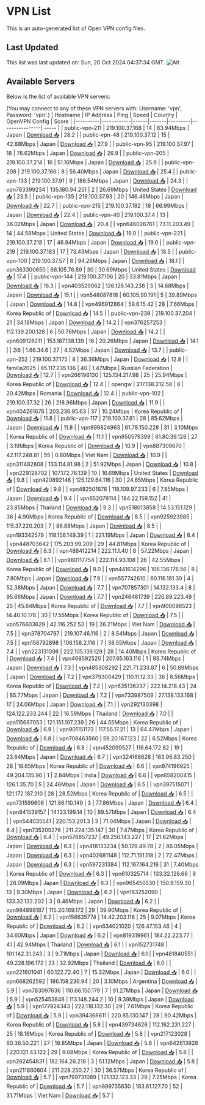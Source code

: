 # VPN List

This is an auto-generated list of Open VPN config files.

## Last Updated

This list was last updated on: Sun, 20 Oct 2024 04:37:34 GMT.
![Alt](https://repobeats.axiom.co/api/embed/186b98318ef1479477931607c1ad7d823f12451f.svg "Repobeats analytics image")

## Available Servers

Below is the list of available VPN servers:

(You may connect to any of these VPN servers with: Username: 'vpn', Password: 'vpn'.)
| Hostname | IP Address | Ping | Speed | Country | OpenVPN Config | Score |
|----------|------------|------|-------|---------|----------------| ----- |
| public-vpn-211 | 219.100.37.168 | 14 | 83.94Mbps | Japan | [Download 📥](./configs/server_0_JP.ovpn) | 28.2 |
| public-vpn-48 | 219.100.37.12 | 15 | 42.88Mbps | Japan | [Download 📥](./configs/server_1_JP.ovpn) | 27.9 |
| public-vpn-95 | 219.100.37.97 | 18 | 78.62Mbps | Japan | [Download 📥](./configs/server_2_JP.ovpn) | 26.9 |
| public-vpn-205 | 219.100.37.214 | 16 | 51.16Mbps | Japan | [Download 📥](./configs/server_3_JP.ovpn) | 25.9 |
| public-vpn-208 | 219.100.37.166 | 8 | 56.40Mbps | Japan | [Download 📥](./configs/server_4_JP.ovpn) | 25.4 |
| public-vpn-133 | 219.100.37.91 | 9 | 186.54Mbps | Japan | [Download 📥](./configs/server_5_JP.ovpn) | 24.3 |
| vpn783399234 | 135.180.94.251 | 2 | 26.69Mbps | United States | [Download 📥](./configs/server_6_US.ovpn) | 23.5 |
| public-vpn-135 | 219.100.37.93 | 20 | 146.46Mbps | Japan | [Download 📥](./configs/server_7_JP.ovpn) | 22.7 |
| public-vpn-215 | 219.100.37.182 | 18 | 66.99Mbps | Japan | [Download 📥](./configs/server_8_JP.ovpn) | 22.4 |
| public-vpn-40 | 219.100.37.4 | 13 | 36.02Mbps | Japan | [Download 📥](./configs/server_9_JP.ovpn) | 20.4 |
| vpn646026761 | 73.11.203.49 | 14 | 44.58Mbps | United States | [Download 📥](./configs/server_10_US.ovpn) | 19.0 |
| public-vpn-221 | 219.100.37.218 | 17 | 46.94Mbps | Japan | [Download 📥](./configs/server_11_JP.ovpn) | 19.0 |
| public-vpn-219 | 219.100.37.183 | 17 | 73.43Mbps | Japan | [Download 📥](./configs/server_12_JP.ovpn) | 18.5 |
| public-vpn-100 | 219.100.37.57 | 8 | 94.26Mbps | Japan | [Download 📥](./configs/server_13_JP.ovpn) | 18.1 |
| vpn363300650 | 68.105.76.89 | 30 | 30.69Mbps | United States | [Download 📥](./configs/server_14_US.ovpn) | 17.4 |
| public-vpn-144 | 219.100.37.106 | 20 | 33.81Mbps | Japan | [Download 📥](./configs/server_15_JP.ovpn) | 16.3 |
| vpn403529062 | 126.126.143.238 | 3 | 14.68Mbps | Japan | [Download 📥](./configs/server_16_JP.ovpn) | 15.1 |
| vpn548087818 | 60.105.99.191 | 5 | 39.89Mbps | Japan | [Download 📥](./configs/server_17_JP.ovpn) | 14.8 |
| vpn496912864 | 59.6.15.42 | 28 | 7.66Mbps | Korea Republic of | [Download 📥](./configs/server_18_KR.ovpn) | 14.5 |
| public-vpn-239 | 219.100.37.204 | 21 | 34.18Mbps | Japan | [Download 📥](./configs/server_19_JP.ovpn) | 14.2 |
| vpn376257253 | 112.139.200.128 | 6 | 50.76Mbps | Japan | [Download 📥](./configs/server_20_JP.ovpn) | 14.2 |
| vpn609126211 | 153.187.138.139 | 16 | 20.26Mbps | Japan | [Download 📥](./configs/server_21_JP.ovpn) | 14.1 |
| 2i6 | 1.66.34.6 | 27 | 4.52Mbps | Japan | [Download 📥](./configs/server_22_JP.ovpn) | 13.7 |
| public-vpn-252 | 219.100.37.175 | 8 | 36.36Mbps | Japan | [Download 📥](./configs/server_23_JP.ovpn) | 12.8 |
| familia2025 | 85.117.235.136 | 40 | 1.47Mbps | Russian Federation | [Download 📥](./configs/server_24_RU.ovpn) | 12.7 |
| vpn266198130 | 125.134.217.98 | 25 | 25.94Mbps | Korea Republic of | [Download 📥](./configs/server_25_KR.ovpn) | 12.4 |
| opengw | 217.138.212.58 | 8 | 20.42Mbps | Romania | [Download 📥](./configs/server_26_RO.ovpn) | 12.4 |
| public-vpn-102 | 219.100.37.32 | 26 | 218.96Mbps | Japan | [Download 📥](./configs/server_27_JP.ovpn) | 11.9 |
| vpn404261676 | 203.236.95.63 | 37 | 10.24Mbps | Korea Republic of | [Download 📥](./configs/server_28_KR.ovpn) | 11.8 |
| public-vpn-117 | 219.100.37.61 | 28 | 85.62Mbps | Japan | [Download 📥](./configs/server_29_JP.ovpn) | 11.8 |
| vpn999824963 | 61.78.150.228 | 31 | 3.10Mbps | Korea Republic of | [Download 📥](./configs/server_30_KR.ovpn) | 11.1 |
| vpn950579399 | 61.80.39.128 | 27 | 3.19Mbps | Korea Republic of | [Download 📥](./configs/server_31_KR.ovpn) | 10.9 |
| vpn887309670 | 42.117.248.81 | 55 | 0.80Mbps | Viet Nam | [Download 📥](./configs/server_32_VN.ovpn) | 10.9 |
| vpn311482808 | 133.114.81.98 | 2 | 51.92Mbps | Japan | [Download 📥](./configs/server_33_JP.ovpn) | 10.8 |
| vpn229128702 | 107.172.76.139 | 10 | 16.69Mbps | United States | [Download 📥](./configs/server_34_US.ovpn) | 9.8 |
| vpn420892148 | 125.129.64.116 | 30 | 24.65Mbps | Korea Republic of | [Download 📥](./configs/server_35_KR.ovpn) | 9.8 |
| vpn482501676 | 118.109.97.233 | 6 | 7.85Mbps | Japan | [Download 📥](./configs/server_36_JP.ovpn) | 9.4 |
| vpn652079114 | 184.22.159.152 | 41 | 23.85Mbps | Thailand | [Download 📥](./configs/server_37_TH.ovpn) | 9.3 |
| vpn518013858 | 14.53.151.129 | 36 | 4.90Mbps | Korea Republic of | [Download 📥](./configs/server_38_KR.ovpn) | 8.5 |
| vpn925923985 | 115.37.220.203 | 7 | 86.88Mbps | Japan | [Download 📥](./configs/server_39_JP.ovpn) | 8.5 |
| vpn193342579 | 118.156.149.39 | 1 | 221.19Mbps | Japan | [Download 📥](./configs/server_40_JP.ovpn) | 8.4 |
| vpn448703642 | 175.203.99.209 | 29 | 44.81Mbps | Korea Republic of | [Download 📥](./configs/server_41_KR.ovpn) | 8.3 |
| vpn488412214 | 222.11.1.40 | 8 | 57.22Mbps | Japan | [Download 📥](./configs/server_42_JP.ovpn) | 8.1 |
| vpn980117754 | 222.114.93.108 | 26 | 42.55Mbps | Korea Republic of | [Download 📥](./configs/server_43_KR.ovpn) | 8.0 |
| vpn441614296 | 106.136.176.56 | 8 | 7.80Mbps | Japan | [Download 📥](./configs/server_44_JP.ovpn) | 7.9 |
| vpn557742610 | 60.116.181.30 | 4 | 52.38Mbps | Japan | [Download 📥](./configs/server_45_JP.ovpn) | 7.7 |
| vpn707857301 | 14.132.133.4 | 8 | 95.66Mbps | Japan | [Download 📥](./configs/server_46_JP.ovpn) | 7.7 |
| vpn246481739 | 220.89.223.49 | 25 | 45.64Mbps | Korea Republic of | [Download 📥](./configs/server_47_KR.ovpn) | 7.7 |
| vpn900096523 | 14.40.10.178 | 30 | 17.55Mbps | Korea Republic of | [Download 📥](./configs/server_48_KR.ovpn) | 7.5 |
| vpn576603629 | 42.116.252.53 | 19 | 26.21Mbps | Viet Nam | [Download 📥](./configs/server_49_VN.ovpn) | 7.5 |
| vpn378704797 | 219.107.46.116 | 2 | 8.54Mbps | Japan | [Download 📥](./configs/server_50_JP.ovpn) | 7.5 |
| vpn158792898 | 106.158.2.116 | 7 | 38.55Mbps | Japan | [Download 📥](./configs/server_51_JP.ovpn) | 7.4 |
| vpn223131098 | 222.105.139.129 | 28 | 14.40Mbps | Korea Republic of | [Download 📥](./configs/server_52_KR.ovpn) | 7.4 |
| vpn468592520 | 207.65.163.116 | 1 | 93.74Mbps | Japan | [Download 📥](./configs/server_53_JP.ovpn) | 7.3 |
| vpn485308292 | 221.71.233.87 | 6 | 50.89Mbps | Japan | [Download 📥](./configs/server_54_JP.ovpn) | 7.2 |
| vpn379300429 | 110.11.12.33 | 36 | 8.56Mbps | Korea Republic of | [Download 📥](./configs/server_55_KR.ovpn) | 7.2 |
| vpn635136237 | 222.14.218.43 | 24 | 85.77Mbps | Japan | [Download 📥](./configs/server_56_JP.ovpn) | 7.2 |
| vpn733987509 | 27.138.133.168 | 17 | 24.06Mbps | Japan | [Download 📥](./configs/server_57_JP.ovpn) | 7.1 |
| vpn292130398 | 124.122.233.244 | 22 | 16.59Mbps | Thailand | [Download 📥](./configs/server_58_TH.ovpn) | 7.0 |
| vpn115687053 | 121.151.107.239 | 26 | 44.55Mbps | Korea Republic of | [Download 📥](./configs/server_59_KR.ovpn) | 6.9 |
| vpn901151173 | 117.55.17.21 | 13 | 64.47Mbps | Japan | [Download 📥](./configs/server_60_JP.ovpn) | 6.8 |
| vpn708463560 | 59.20.167.123 | 22 | 6.52Mbps | Korea Republic of | [Download 📥](./configs/server_61_KR.ovpn) | 6.8 |
| vpn452099527 | 116.64.172.82 | 19 | 23.64Mbps | Japan | [Download 📥](./configs/server_62_JP.ovpn) | 6.7 |
| vpn324168628 | 183.96.83.250 | 28 | 18.65Mbps | Korea Republic of | [Download 📥](./configs/server_63_KR.ovpn) | 6.6 |
| vpn974196925 | 49.204.135.90 | 1 | 2.84Mbps | India | [Download 📥](./configs/server_64_IN.ovpn) | 6.6 |
| vpn658200415 | 126.1.35.70 | 5 | 24.46Mbps | Japan | [Download 📥](./configs/server_65_JP.ovpn) | 6.5 |
| vpn397515071 | 121.172.187.210 | 28 | 28.52Mbps | Korea Republic of | [Download 📥](./configs/server_66_KR.ovpn) | 6.5 |
| vpn731599608 | 121.86.110.149 | 3 | 77.86Mbps | Japan | [Download 📥](./configs/server_67_JP.ovpn) | 6.4 |
| vpn841539157 | 14.133.199.14 | 10 | 89.57Mbps | Japan | [Download 📥](./configs/server_68_JP.ovpn) | 6.4 |
| vpn544035541 | 220.153.201.3 | 3 | 71.04Mbps | Japan | [Download 📥](./configs/server_69_JP.ovpn) | 6.4 |
| vpn735209276 | 211.224.135.147 | 30 | 7.47Mbps | Korea Republic of | [Download 📥](./configs/server_70_KR.ovpn) | 6.4 |
| vpn576857237 | 49.250.143.227 | 17 | 21.62Mbps | Japan | [Download 📥](./configs/server_71_JP.ovpn) | 6.3 |
| vpn418133234 | 59.129.49.78 | 2 | 86.05Mbps | Japan | [Download 📥](./configs/server_72_JP.ovpn) | 6.3 |
| vpn402681148 | 112.71.151.118 | 2 | 72.47Mbps | Japan | [Download 📥](./configs/server_73_JP.ovpn) | 6.3 |
| vpn597231384 | 112.167.164.216 | 31 | 7.40Mbps | Korea Republic of | [Download 📥](./configs/server_74_KR.ovpn) | 6.3 |
| vpn610325714 | 133.32.128.66 | 9 | 28.09Mbps | Japan | [Download 📥](./configs/server_75_JP.ovpn) | 6.3 |
| vpn965450530 | 150.9.159.30 | 13 | 9.30Mbps | Japan | [Download 📥](./configs/server_76_JP.ovpn) | 6.2 |
| vpn183252090 | 133.32.132.202 | 3 | 9.46Mbps | Japan | [Download 📥](./configs/server_77_JP.ovpn) | 6.2 |
| vpn984898187 | 115.20.169.172 | 29 | 39.90Mbps | Korea Republic of | [Download 📥](./configs/server_78_KR.ovpn) | 6.2 |
| vpn158635774 | 14.42.203.116 | 25 | 9.07Mbps | Korea Republic of | [Download 📥](./configs/server_79_KR.ovpn) | 6.2 |
| vpn634021020 | 126.47.153.46 | 4 | 34.60Mbps | Japan | [Download 📥](./configs/server_80_JP.ovpn) | 6.2 |
| vpn819319961 | 184.22.223.77 | 41 | 42.94Mbps | Thailand | [Download 📥](./configs/server_81_TH.ovpn) | 6.1 |
| vpn152731748 | 101.142.31.243 | 3 | 9.71Mbps | Japan | [Download 📥](./configs/server_82_JP.ovpn) | 6.1 |
| vpn481840551 | 49.228.196.172 | 23 | 32.92Mbps | Thailand | [Download 📥](./configs/server_83_TH.ovpn) | 6.0 |
| vpn221601041 | 60.122.72.40 | 7 | 15.32Mbps | Japan | [Download 📥](./configs/server_84_JP.ovpn) | 6.0 |
| vpn668262592 | 186.158.236.94 | 20 | 3.10Mbps | Argentina | [Download 📥](./configs/server_85_AR.ovpn) | 5.9 |
| vpn783097636 | 110.66.150.179 | 7 | 91.27Mbps | Japan | [Download 📥](./configs/server_86_JP.ovpn) | 5.9 |
| vpn525453848 | 113.148.244.2 | 10 | 9.39Mbps | Japan | [Download 📥](./configs/server_87_JP.ovpn) | 5.9 |
| vpn177924343 | 222.118.132.30 | 29 | 7.61Mbps | Korea Republic of | [Download 📥](./configs/server_88_KR.ovpn) | 5.9 |
| vpn394368611 | 220.85.130.147 | 28 | 90.42Mbps | Korea Republic of | [Download 📥](./configs/server_89_KR.ovpn) | 5.8 |
| vpn439734626 | 112.162.231.227 | 25 | 18.16Mbps | Korea Republic of | [Download 📥](./configs/server_90_KR.ovpn) | 5.8 |
| vpn217123028 | 60.36.50.221 | 27 | 18.85Mbps | Japan | [Download 📥](./configs/server_91_JP.ovpn) | 5.8 |
| vpn642613928 | 220.121.43.122 | 29 | 9.08Mbps | Korea Republic of | [Download 📥](./configs/server_92_KR.ovpn) | 5.8 |
| vpn282454831 | 182.164.26.218 | 3 | 51.12Mbps | Japan | [Download 📥](./configs/server_93_JP.ovpn) | 5.8 |
| vpn211860804 | 211.228.250.27 | 30 | 36.57Mbps | Korea Republic of | [Download 📥](./configs/server_94_KR.ovpn) | 5.7 |
| vpn799731089 | 121.132.123.33 | 29 | 7.25Mbps | Korea Republic of | [Download 📥](./configs/server_95_KR.ovpn) | 5.7 |
| vpn899735630 | 183.81.127.70 | 52 | 31.71Mbps | Viet Nam | [Download 📥](./configs/server_96_VN.ovpn) | 5.7 |
